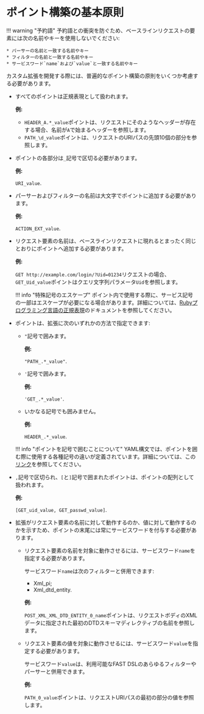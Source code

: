 [link-ruby]:        http://ruby-doc.org/core-2.6.1/doc/regexp_rdoc.html
[link-yaml]:        https://yaml.org/spec/1.2/spec.html

# ポイント構築の基本原則

!!! warning "予約語"
    予約語との衝突を防ぐため、ベースラインリクエストの要素には次の名前やキーを使用しないでください:
        
    * パーサーの名前と一致する名前やキー
    * フィルターの名前と一致する名前やキー
    * サービスワード`name`および`value`と一致する名前やキー 

カスタム拡張を開発する際には、普遍的なポイント構築の原則をいくつか考慮する必要があります。

* すべてのポイントは正規表現として扱われます。
    
    **例:**

    * `HEADER_A.*_value`ポイントは、リクエストにそのようなヘッダーが存在する場合、名前が`A`で始まるヘッダーを参照します。
    * `PATH_\d_value`ポイントは、リクエストのURIパスの先頭10個の部分を参照します。

* ポイントの各部分は`_`記号で区切る必要があります。
    
    **例:** 
    
    `URI_value`.

* パーサーおよびフィルターの名前は大文字でポイントに追加する必要があります。
    
    **例:** 
    
    `ACTION_EXT_value`.

* リクエスト要素の名前は、ベースラインリクエストに現れるとまったく同じとおりにポイントへ追加する必要があります。
    
    **例:** 
    
    `GET http://example.com/login/?Uid=01234`リクエストの場合、`GET_Uid_value`ポイントはクエリ文字列パラメータ`Uid`を参照します。
    
    !!! info "特殊記号のエスケープ"
        ポイント内で使用する際に、サービス記号の一部はエスケープが必要になる場合があります。詳細については、[Rubyプログラミング言語の正規表現][link-ruby]のドキュメントを参照してください。

* ポイントは、拡張に次のいずれかの方法で指定できます:
    * `"`記号で囲みます。 
            
        **例:** 
            
        `"PATH_.*_value"`.
    
    * `'`記号で囲みます。 
            
        **例:** 
            
        `'GET_.*_value'`.
    
    * いかなる記号でも囲みません。 
            
        **例:** 
            
        `HEADER_.*_value`.
    
    !!! info "ポイントを記号で囲むことについて"
        YAML構文では、ポイントを囲む際に使用する各種記号の違いが定義されています。詳細については、この[リンク][link-yaml]を参照してください。

* `,`記号で区切られ、`[`と`]`記号で囲まれたポイントは、ポイントの配列として扱われます。 
    
    **例:** 
    
    `[GET_uid_value, GET_passwd_value]`.

* 拡張がリクエスト要素の名前に対して動作するのか、値に対して動作するのかを示すため、ポイントの末尾には常にサービスワードを付与する必要があります。 
    * リクエスト要素の名前を対象に動作させるには、サービスワード`name`を指定する必要があります。 
        
        サービスワード`name`は次のフィルターと併用できます:
        
        * Xml_pi;
        * Xml_dtd_entity.
        
        **例:** 
        
        `POST_XML_XML_DTD_ENTITY_0_name`ポイントは、リクエストボディのXMLデータに指定された最初のDTDスキーマディレクティブの名前を参照します。
    
    * リクエスト要素の値を対象に動作させるには、サービスワード`value`を指定する必要があります。
        
        サービスワード`value`は、利用可能なFAST DSLのあらゆるフィルターやパーサーと併用できます。
        
        **例:** 
        
        `PATH_0_value`ポイントは、リクエストURIパスの最初の部分の値を参照します。
